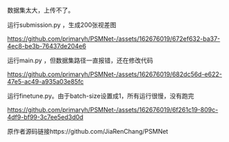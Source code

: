 数据集太大，上传不了。

运行submission.py ，生成200张视差图

https://github.com/primaryh/PSMNet-/assets/162676019/672ef632-ba37-4ec8-be3b-76437de204e6


运行main.py ，但数据集路径一直报错，还在修改代码

https://github.com/primaryh/PSMNet-/assets/162676019/682dc56d-e622-47e5-ac49-a935a03e85fc

运行finetune.py。由于batch-size设置成1，所有运行很慢，没有跑完


https://github.com/primaryh/PSMNet-/assets/162676019/6f261c19-809c-4df9-bf99-3c7ee5ed3d0d

原作者源码链接https://github.com/JiaRenChang/PSMNet
